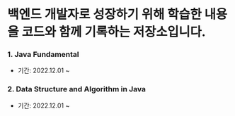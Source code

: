 # 백엔드 개발자로 성장하기 위해 학습한 내용을 코드와 함께 기록하는 저장소입니다.

### 1. Java Fundamental 
- 기간: 2022.12.01 ~


### 2. Data Structure and Algorithm in Java 
- 기간: 2022.12.01 ~ 
